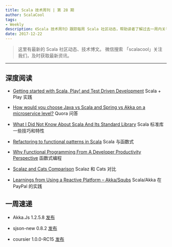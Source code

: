 ```yaml
---
title: Scala 技术周刊 | 第 28 期
author: ScalaCool
tags:
- Weekly
description: 《Scala 技术周刊》跟踪每周 Scala 社区动态，帮助读者了解过去一周内关于 Scala 发生的事情。
date: 2017-12-22
---
```


> 这里有最新的 Scala 社区动态、技术博文。
微信搜索 「scalacool」关注我们，及时获取最新资讯。

***

## 深度阅读

- [Getting started with Scala, Play! and Test Driven Development](https://medium.com/@olislade/getting-started-with-scala-play-and-test-driven-development-f5ba19a5449)
  Scala + Play 实践

- [How would you choose Java vs Scala and Spring vs Akka on a microservice level?](https://www.quora.com/How-would-you-choose-Java-vs-Scala-and-Spring-vs-Akka-on-a-microservice-level)
  Quora 问答

- [What I Did Not Know About Scala And Its Standard Library](https://dev.to/frosnerd/what-i-did-not-know-about-scala-and-its-standard-library-401)
  Scala 标准库一些技巧和特性

- [Refactoring to functional patterns in Scala](https://medium.com/bigpanda-engineering/refactoring-to-functional-patterns-in-scala-bf81e7abfe77)
  Scala 与函数式

- [Why Functional Programming From A Developer Productivity Perspective](https://medium.com/@xiaoyunyang/why-functional-programming-from-a-developer-productivity-perspective-69c4b8100776)
  函数式编程

- [Scalaz and Cats Comparison](https://github.com/fosskers/scalaz-and-cats#scalaz-and-cats)
  Scalaz 和 Cats 对比

- [Learnings from Using a Reactive Platform – Akka/Squbs](https://www.paypal-engineering.com/2017/12/13/learnings-from-using-a-reactive-platform-akkasqubs/)
  Scala/Akka 在 PayPal 的实践

## 一周速递

- Akka.Js 1.2.5.8 [发布](https://github.com/akka-js/akka.js)

- sjson-new 0.8.2 [发布](https://github.com/eed3si9n/sjson-new/releases/tag/v0.8.2)

- coursier 1.0.0-RC15 [发布](https://t.co/CSl62ylhQr)